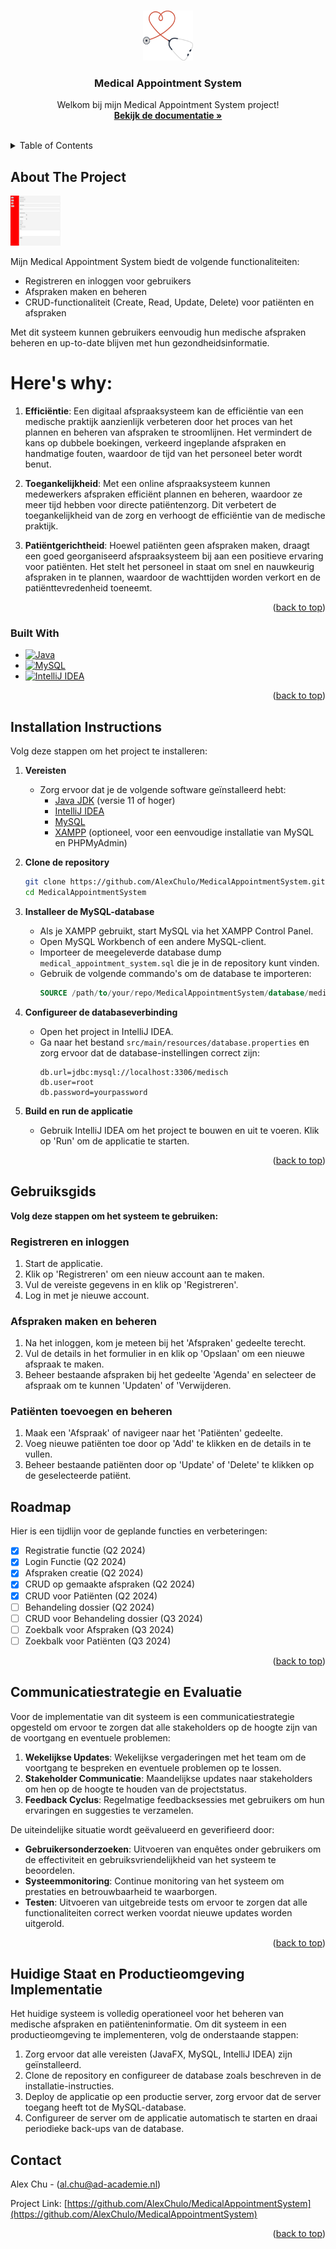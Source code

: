 <a name="readme-top"></a>
<!-- PROJECT LOGO -->
<br />
<div align="center">
  <a href="https://github.com/AlexChulo/MedicalAppointmentSystem">
    <img src="images/logo.png" alt="Logo" width="80" height="80">
  </a>

  <h3 align="center">Medical Appointment System</h3>

  <p align="center">
    Welkom bij mijn Medical Appointment System project!
    <br />
    <a href="https://github.com/AlexChulo/MedicalAppointmentSystem"><strong>Bekijk de documentatie »</strong></a>
    <br />
    <br />
  </p>
</div>


<!-- TABLE OF CONTENTS -->
<details>
  <summary>Table of Contents</summary>
  <ol>
    <li>
      <a href="#about-the-project">About The Project</a>
      <ul>
        <li><a href="#built-with">Built With</a></li>
      </ul>
    </li>
    <li>
      <a href="#getting-started">Getting Started</a>
      <ul>
        <li><a href="#prerequisites">Prerequisites</a></li>
        <li><a href="#installation">Installation</a></li>
      </ul>
    </li>
    <li><a href="#usage">Usage</a></li>
    <li><a href="#roadmap">Roadmap</a></li>
    <li><a href="#contributing">Contributing</a></li>
    <li><a href="#license">License</a></li>
    <li><a href="#contact">Contact</a></li>
    <li><a href="#acknowledgments">Acknowledgments</a></li>
    <li><a href="#communicatiestrategie">Communicatiestrategie en Evaluatie</a></li>
    <li><a href="#implementatie">Huidige Staat en Productieomgeving Implementatie</a></li>
  </ol>
</details>



<!-- ABOUT THE PROJECT -->
## About The Project

<img src="images/screenshot.png" alt="Logo" width="80" height="80">

Mijn Medical Appointment System biedt de volgende functionaliteiten:

- Registreren en inloggen voor gebruikers
- Afspraken maken en beheren
- CRUD-functionaliteit (Create, Read, Update, Delete) voor patiënten en afspraken

Met dit systeem kunnen gebruikers eenvoudig hun medische afspraken beheren en up-to-date blijven met hun gezondheidsinformatie.

# Here's why:

1. **Efficiëntie**: Een digitaal afspraaksysteem kan de efficiëntie van een medische praktijk aanzienlijk verbeteren door het proces van het plannen en beheren van afspraken te stroomlijnen. Het vermindert de kans op dubbele boekingen, verkeerd ingeplande afspraken en handmatige fouten, waardoor de tijd van het personeel beter wordt benut.

2. **Toegankelijkheid**: Met een online afspraaksysteem kunnen medewerkers afspraken efficiënt plannen en beheren, waardoor ze meer tijd hebben voor directe patiëntenzorg. Dit verbetert de toegankelijkheid van de zorg en verhoogt de efficiëntie van de medische praktijk.

3. **Patiëntgerichtheid**: Hoewel patiënten geen afspraken maken, draagt een goed georganiseerd afspraaksysteem bij aan een positieve ervaring voor patiënten. Het stelt het personeel in staat om snel en nauwkeurig afspraken in te plannen, waardoor de wachttijden worden verkort en de patiënttevredenheid toeneemt.


<p align="right">(<a href="#readme-top">back to top</a>)</p>



### Built With

[//]: # (Icons)
[Java]: https://img.shields.io/badge/Java-007396?style=for-the-badge&logo=java&logoColor=white
[MySQL]: https://img.shields.io/badge/MySQL-4479A1?style=for-the-badge&logo=mysql&logoColor=white
[IntelliJ IDEA]: https://img.shields.io/badge/IntelliJ%20IDEA-000000?style=for-the-badge&logo=intellij-idea&logoColor=white

[//]: # (URLs)
[Java-url]: https://www.java.com/
[MySQL-url]: https://www.mysql.com/
[IntelliJ-url]: https://www.jetbrains.com/idea/

[//]: # (Badges)
* [![Java][Java]][Java-url]
* [![MySQL][MySQL]][MySQL-url]
* [![IntelliJ IDEA][IntelliJ IDEA]][IntelliJ-url]

<p align="right">(<a href="#readme-top">back to top</a>)</p>

## Installation Instructions

Volg deze stappen om het project te installeren:

1. **Vereisten**
    - Zorg ervoor dat je de volgende software geïnstalleerd hebt:
        - [Java JDK](https://www.oracle.com/java/technologies/javase-jdk11-downloads.html) (versie 11 of hoger)
        - [IntelliJ IDEA](https://www.jetbrains.com/idea/)
        - [MySQL](https://dev.mysql.com/downloads/installer/)
        - [XAMPP](https://www.apachefriends.org/index.html) (optioneel, voor een eenvoudige installatie van MySQL en PHPMyAdmin)

2. **Clone de repository**
    ```sh
    git clone https://github.com/AlexChulo/MedicalAppointmentSystem.git
    cd MedicalAppointmentSystem
    ```

3. **Installeer de MySQL-database**
    - Als je XAMPP gebruikt, start MySQL via het XAMPP Control Panel.
    - Open MySQL Workbench of een andere MySQL-client.
    - Importeer de meegeleverde database dump `medical_appointment_system.sql` die je in de repository kunt vinden.
    - Gebruik de volgende commando's om de database te importeren:
      ```sql
      SOURCE /path/to/your/repo/MedicalAppointmentSystem/database/medical_appointment_system.sql;
      ```

4. **Configureer de databaseverbinding**
    - Open het project in IntelliJ IDEA.
    - Ga naar het bestand `src/main/resources/database.properties` en zorg ervoor dat de database-instellingen correct zijn:
      ```properties
      db.url=jdbc:mysql://localhost:3306/medisch
      db.user=root
      db.password=yourpassword
      ```

5. **Build en run de applicatie**
    - Gebruik IntelliJ IDEA om het project te bouwen en uit te voeren. Klik op 'Run' om de applicatie te starten.

<p align="right">(<a href="#readme-top">back to top</a>)</p>

## Gebruiksgids

**Volg deze stappen om het systeem te gebruiken:**

### Registreren en inloggen

1. Start de applicatie.
2. Klik op 'Registreren' om een nieuw account aan te maken.
3. Vul de vereiste gegevens in en klik op 'Registreren'.
4. Log in met je nieuwe account.

### Afspraken maken en beheren

1. Na het inloggen, kom je meteen bij het 'Afspraken' gedeelte terecht.
2. Vul de details in het formulier in en klik op 'Opslaan' om een nieuwe afspraak te maken.
3. Beheer bestaande afspraken bij het gedeelte 'Agenda' en selecteer de afspraak om te kunnen 'Updaten' of 'Verwijderen.

### Patiënten toevoegen en beheren

1. Maak een 'Afspraak' of navigeer naar het 'Patiënten' gedeelte.
2. Voeg nieuwe patiënten toe door op 'Add' te klikken en de details in te vullen.
3. Beheer bestaande patiënten door op 'Update' of 'Delete' te klikken op de geselecteerde patiënt.




<!-- ROADMAP -->
## Roadmap

Hier is een tijdlijn voor de geplande functies en verbeteringen:

- [x] Registratie functie (Q2 2024)
- [x] Login Functie (Q2 2024)
- [x] Afspraken creatie (Q2 2024)
- [x] CRUD op gemaakte afspraken (Q2 2024)
- [X] CRUD voor Patiënten (Q2 2024)
- [ ] Behandeling dossier (Q2 2024)
- [ ] CRUD voor Behandeling dossier (Q3 2024)
- [ ] Zoekbalk voor Afspraken (Q3 2024)
- [ ] Zoekbalk voor Patiënten (Q3 2024)
<p align="right">(<a href="#readme-top">back to top</a>)</p>


## Communicatiestrategie en Evaluatie

Voor de implementatie van dit systeem is een communicatiestrategie opgesteld om ervoor te zorgen dat alle stakeholders op de hoogte zijn van de voortgang en eventuele problemen:

1. **Wekelijkse Updates**: Wekelijkse vergaderingen met het team om de voortgang te bespreken en eventuele problemen op te lossen.
2. **Stakeholder Communicatie**: Maandelijkse updates naar stakeholders om hen op de hoogte te houden van de projectstatus.
3. **Feedback Cyclus**: Regelmatige feedbacksessies met gebruikers om hun ervaringen en suggesties te verzamelen.

De uiteindelijke situatie wordt geëvalueerd en geverifieerd door:
- **Gebruikersonderzoeken**: Uitvoeren van enquêtes onder gebruikers om de effectiviteit en gebruiksvriendelijkheid van het systeem te beoordelen.
- **Systeemmonitoring**: Continue monitoring van het systeem om prestaties en betrouwbaarheid te waarborgen.
- **Testen**: Uitvoeren van uitgebreide tests om ervoor te zorgen dat alle functionaliteiten correct werken voordat nieuwe updates worden uitgerold.

<p align="right">(<a href="#readme-top">back to top</a>)</p>

## Huidige Staat en Productieomgeving Implementatie

Het huidige systeem is volledig operationeel voor het beheren van medische afspraken en patiënteninformatie. Om dit systeem in een productieomgeving te implementeren, volg de onderstaande stappen:

1. Zorg ervoor dat alle vereisten (JavaFX, MySQL, IntelliJ IDEA) zijn geïnstalleerd.
2. Clone de repository en configureer de database zoals beschreven in de installatie-instructies.
3. Deploy de applicatie op een productie server, zorg ervoor dat de server toegang heeft tot de MySQL-database.
4. Configureer de server om de applicatie automatisch te starten en draai periodieke back-ups van de database.


<!-- CONTACT -->
## Contact

Alex Chu - (al.chu@ad-academie.nl)

Project Link: [https://github.com/AlexChulo/MedicalAppointmentSystem](https://github.com/AlexChulo/MedicalAppointmentSystem)

<p align="right">(<a href="#readme-top">back to top</a>)</p>


